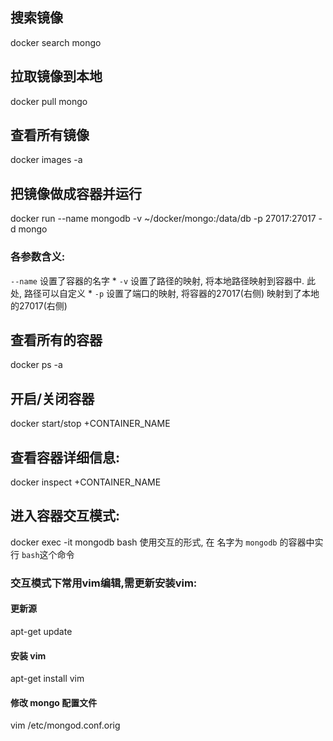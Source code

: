 ## 搜索镜像
docker search mongo

## 拉取镜像到本地
docker pull mongo

## 查看所有镜像
docker images -a

## 把镜像做成容器并运行
docker run --name mongodb -v ~/docker/mongo:/data/db -p 27017:27017 -d mongo
### 各参数含义:
`--name` 设置了容器的名字 * 
`-v` 设置了路径的映射, 将本地路径映射到容器中. 此处, 路径可以自定义 * 
`-p` 设置了端口的映射, 将容器的27017(右侧) 映射到了本地的27017(右侧)

## 查看所有的容器
docker ps -a

## 开启/关闭容器
docker start/stop +CONTAINER_NAME

## 查看容器详细信息:
docker inspect +CONTAINER_NAME

## 进入容器交互模式:
docker exec -it mongodb bash
使用交互的形式, 在 名字为 `mongodb` 的容器中实行 `bash`这个命令

### 交互模式下常用vim编辑,需更新安装vim:
#### 更新源
apt-get update
#### 安装 vim
apt-get install vim
#### 修改 mongo 配置文件
vim /etc/mongod.conf.orig